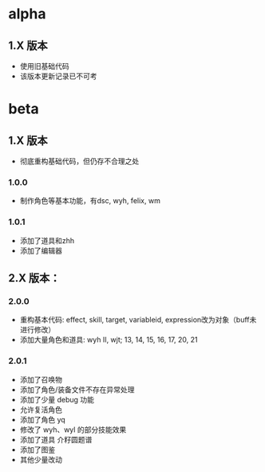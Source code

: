 # alpha
## 1.X 版本
- 使用旧基础代码
- 该版本更新记录已不可考

# beta
## 1.X 版本
- 彻底重构基础代码，但仍存不合理之处
### 1.0.0
- 制作角色等基本功能，有dsc, wyh, felix, wm
### 1.0.1
- 添加了道具和zhh
- 添加了编辑器

## 2.X 版本：
### 2.0.0
- 重构基本代码: effect, skill, target, variableid, expression改为对象（buff未进行修改）
- 添加大量角色和道具: wyh II, wjt; 13, 14, 15, 16, 17, 20, 21

### 2.0.1
- 添加了召唤物
- 添加了角色/装备文件不存在异常处理
- 添加了少量 debug 功能
- 允许复活角色
- 添加了角色 yq
- 修改了 wyh、wyl 的部分技能效果
- 添加了道具 介籽圆题谱
- 添加了图鉴
- 其他少量改动